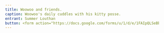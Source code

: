 ```yaml
---
title: Woowoo and friends.
caption: Woowoo's daily cuddles with his kitty posse.
entrant: Summer Louthan
button: <form action="https://docs.google.com/forms/u/1/d/e/1FAIpQLSeBblQMqbBMeuApn2iPdutPu_wvMXp7h9YlIcRDEgHzWuKEQw/formResponse" method="post"><div class="form-element"></div><span>Votes</span><input type="text" name="entry.2108215274" required placeholder="$"></br><button type="submit" name="button">Cast Votes</button></form>
---
```

